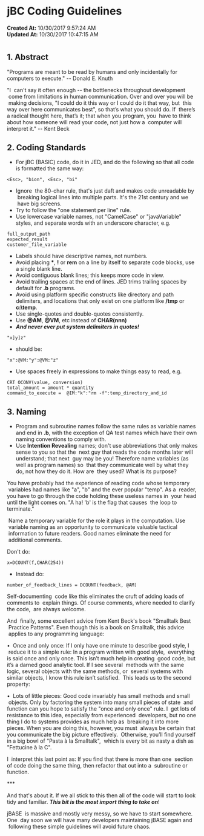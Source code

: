 # jBC Coding Guidelines

**Created At:** 10/30/2017 9:57:24 AM  
**Updated At:** 10/30/2017 10:47:15 AM  


# 


## 1. Abstract

"Programs are meant to be read by humans and only incidentally for computers to execute." -- Donald E. Knuth

"I  can't say it often enough -- the bottlenecks throughout development  come from limitations in human communication. Over and over you will be  making decisions, "I could do it this way or I could do it that way, but  this way over here communicates best", so that’s what you should do. If  there’s a radical thought here, that’s it; that when you program, you  have to think about how someone will read your code, not just how a  computer will interpret it." -- Kent Beck



## 2. Coding Standards

- For jBC (BASIC) code, do it in JED, and do the following so that all code is formatted the same way:


```
<Esc>, "bion", <Esc>, "bi"
```

- Ignore  the 80-char rule, that's just daft and makes code unreadable by  breaking logical lines into multiple parts. It's the 21st century and we  have big screens.
- Try to follow the "one statement per line" rule.
- Use lowercase variable names, not "CamelCase" or "javaVariable" styles, and separate words with an underscore character, e.g.


```
full_output_path
expected_result
customer_file_variable
```

- Labels should have descriptive names, not numbers.
- Avoid placing **\***, **!** or **rem** on a line by itself to separate code blocks, use a single blank line.
- Avoid contiguous blank lines; this keeps more code in view.
- Avoid trailing spaces at the end of lines. JED trims trailing spaces by default for **.b** programs.
- Avoid using platform specific constructs like directory and path delimiters, and locations that only exist on one platform like **/tmp** or **c:\temp**.
- Use single-quotes and double-quotes consistently.
- Use **@AM**, **@VM**, etc instead of **CHAR(nnn)**
- ***And never ever put system delimiters in quotes!***


```
"x]y]z"
```

- should be:


```
"x":@VM:"y":@VM:"z"
```

- Use spaces freely in expressions to make things easy to read, e.g.


```
CRT OCONV(value, conversion)
total_amount = amount * quantity
command_to_execute =  @IM:"k":"rm -f":temp_directory_and_id
```



## 3. Naming

- Program and subroutine names follow the same rules as variable names and end in **.b**, with the exception of QA test names which have their own naming conventions to comply with.
- Use **Intention Revealing** names; don't use abbreviations that only makes sense to you so that the  next guy that reads the code months later will understand; that next  guy may be you! Therefore name variables (as well as program names) so  that they communicate well by what they do, not how they do it. How are  they used? What is its purpose?

You have probably had the experience of reading code whose temporary  variables had names like "a", "b" and the ever popular "temp". As a  reader, you have to go through the code holding these useless names in  your head until the light comes on. "A ha! 'b' is the flag that causes  the loop to terminate."

 Name a temporary variable for the role it plays in the computation. Use  variable naming as an opportunity to communicate valuable tactical  information to future readers. Good names eliminate the need for  additional comments.

Don't do:


```
x=DCOUNT(f,CHAR(254))
```

- Instead do:


```
number_of_feedback_lines = DCOUNT(feedback, @AM)
```

Self-documenting  code like this eliminates the cruft of adding loads of comments to  explain things. Of course comments, where needed to clarify the code,  are always welcome.

And  finally, some excellent advice from Kent Beck's book "Smalltalk Best  Practice Patterns". Even though this is a book on Smalltalk, this advice  applies to any programming language:

•  Once and only once: If I only have one minute to describe good style, I  reduce it to a simple rule: In a program written with good style,  everything is said once and only once. This isn’t much help in creating  good code, but it’s a darned good analytic tool. If I see several  methods with the same logic, several objects with the same methods, or  several systems with similar objects, I know this rule isn’t satisfied.  This leads us to the second property:

•  Lots of little pieces: Good code invariably has small methods and small  objects. Only by factoring the system into many small pieces of state  and function can you hope to satisfy the "once and only once" rule. I  get lots of resistance to this idea, especially from experienced  developers, but no one thing I do to systems provides as much help as  breaking it into more pieces. When you are doing this, however, you must  always be certain that you communicate the big picture effectively.  Otherwise, you’ll find yourself in a big bowl of "Pasta à la Smalltalk",  which is every bit as nasty a dish as "Fettucine à la C".

I  interpret this last point as: If you find that there is more than one  section of code doing the same thing, then refactor that out into a  subroutine or function.

\*\*\*

And that's about it. If we all stick to this then all of the code will start to look tidy and familiar. ***This bit is the most import thing to take on***!

jBASE  is massive and mostly very messy, so we have to start somewhere. One  day soon we will have many developers maintaining jBASE again and  following these simple guidelines will avoid future chaos.
